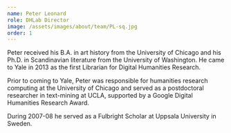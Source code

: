 ```yaml
---
name: Peter Leonard
role: DHLab Director
image: /assets/images/about/team/PL-sq.jpg
order: 1
---
```


Peter received his B.A. in art history from the University of Chicago and his Ph.D. in Scandinavian literature from the University of Washington. He came to Yale in 2013 as the first Librarian for Digital Humanities Research.

Prior to coming to Yale, Peter was responsible for humanities research computing at the University of Chicago and served as a postdoctoral researcher in text-mining at UCLA, supported by a Google Digital Humanities Research Award.

During 2007-08 he served as a Fulbright Scholar at Uppsala University in Sweden.